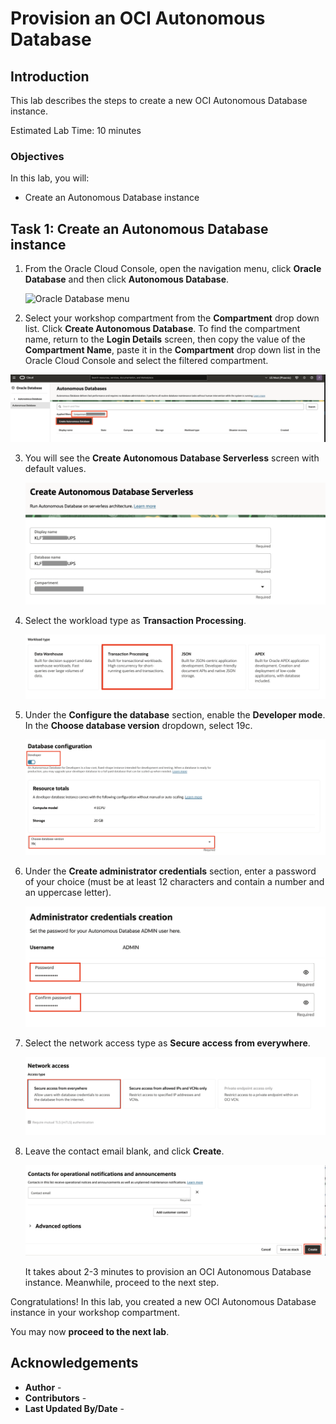 # Provision an OCI Autonomous Database

## Introduction

This lab describes the steps to create a new OCI Autonomous Database instance.

Estimated Lab Time: 10 minutes

### Objectives

In this lab, you will:

* Create an Autonomous Database instance

## Task 1: Create an Autonomous Database instance

1. From the Oracle Cloud Console, open the navigation menu, click **Oracle Database** and then click **Autonomous Database**.

   ![Oracle Database menu](https://oracle-livelabs.github.io/common/images/console-2025/database-adb.png)

2. Select your workshop compartment from the **Compartment** drop down list. Click **Create Autonomous Database**. <if type="desktop">To find the compartment name, return to the **Login Details** screen, then copy the value of the **Compartment Name**, paste it in the **Compartment** drop down list in the Oracle Cloud Console and select the filtered compartment. 

</if>

   ![Autonomous Database Landing Page](images/adb-landing-page.jpg#input)

3. You will see the **Create Autonomous Database Serverless** screen with default values.

    ![Create ADB Basic Info](images/create-adb-basic-info.png#input)

4. Select the workload type as **Transaction Processing**.

    ![Create ADB Workload Type](images/create-adb-workload-type.jpg#input)


5. Under the **Configure the database** section, enable the **Developer mode**. In the **Choose database version** dropdown, select 19c.

    ![Create ADB Configure DB](images/create-adb-configure-db.png)

6. Under the **Create administrator credentials** section, enter a password of your choice (must be at least 12 characters and contain a number and an uppercase letter).

    ![Create ADB Admin Credentials](images/create-adb-admin-creds.jpg#input)

7. Select the network access type as **Secure access from everywhere**.

    ![Create ADB Network Access](images/create-adb-network-access.jpg#input)

8. Leave the contact email blank, and click **Create**.

    ![Create Autonomous Database](images/create-adb-contact-create.jpg#input)

   It takes about 2-3 minutes to provision an OCI Autonomous Database instance. Meanwhile, proceed to the next step.

Congratulations! In this lab, you created a new OCI Autonomous Database instance in your workshop compartment.

You may now **proceed to the next lab**.

## Acknowledgements

* **Author** - [](var:author)
* **Contributors** - [](var:contributors)
* **Last Updated By/Date** - [](var:last_updated)
